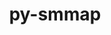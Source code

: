 ---
title: "py-smmap"
layout: cache
categories: [package, v0.18]
meta: {"versions": ["3.0.4"], "compilers": ["gcc@=7.3.1"], "oss": ["amzn2"], "platforms": ["linux"], "targets": ["aarch64", "graviton2", "x86_64_v3", "x86_64_v4"], "stacks": ["aws-isc", "aws-isc-aarch64"], "num_specs": 8, "num_specs_by_stack": {"aws-isc": 4, "aws-isc-aarch64": 4}}
spec_details: [{"hash": "cpwkfl33q6332f5sqkfu4ofiqdmajifc", "compiler": "gcc@=7.3.1", "versions": ["3.0.4"], "os": "amzn2", "platform": "linux", "target": "x86_64_v4", "variants": [], "stacks": ["aws-isc"], "size": "-", "tarball": "https://binaries.spack.io/releases/v0.18/build_cache/linux-amzn2-x86_64_v4/gcc-7.3.1/py-smmap-3.0.4/linux-amzn2-x86_64_v4-gcc-7.3.1-py-smmap-3.0.4-cpwkfl33q6332f5sqkfu4ofiqdmajifc.spack"}, {"hash": "oi2yczx2dr6tyj6gotn5tstzcavtmof5", "compiler": "gcc@=7.3.1", "versions": ["3.0.4"], "os": "amzn2", "platform": "linux", "target": "graviton2", "variants": [], "stacks": ["aws-isc-aarch64"], "size": "-", "tarball": "https://binaries.spack.io/releases/v0.18/build_cache/linux-amzn2-graviton2/gcc-7.3.1/py-smmap-3.0.4/linux-amzn2-graviton2-gcc-7.3.1-py-smmap-3.0.4-oi2yczx2dr6tyj6gotn5tstzcavtmof5.spack"}, {"hash": "i4fd6q7vhkwbozfol7cg2chcy74sumw4", "compiler": "gcc@=7.3.1", "versions": ["3.0.4"], "os": "amzn2", "platform": "linux", "target": "graviton2", "variants": [], "stacks": ["aws-isc-aarch64"], "size": "-", "tarball": "https://binaries.spack.io/releases/v0.18/build_cache/linux-amzn2-graviton2/gcc-7.3.1/py-smmap-3.0.4/linux-amzn2-graviton2-gcc-7.3.1-py-smmap-3.0.4-i4fd6q7vhkwbozfol7cg2chcy74sumw4.spack"}, {"hash": "3qjpkmzbzidlrp2gihai37j2uhaf73hf", "compiler": "gcc@=7.3.1", "versions": ["3.0.4"], "os": "amzn2", "platform": "linux", "target": "aarch64", "variants": [], "stacks": ["aws-isc-aarch64"], "size": "-", "tarball": "https://binaries.spack.io/releases/v0.18/build_cache/linux-amzn2-aarch64/gcc-7.3.1/py-smmap-3.0.4/linux-amzn2-aarch64-gcc-7.3.1-py-smmap-3.0.4-3qjpkmzbzidlrp2gihai37j2uhaf73hf.spack"}, {"hash": "v65aobp3p2fzoiv3xwtyimey2ve7a6kh", "compiler": "gcc@=7.3.1", "versions": ["3.0.4"], "os": "amzn2", "platform": "linux", "target": "x86_64_v3", "variants": [], "stacks": ["aws-isc"], "size": "-", "tarball": "https://binaries.spack.io/releases/v0.18/build_cache/linux-amzn2-x86_64_v3/gcc-7.3.1/py-smmap-3.0.4/linux-amzn2-x86_64_v3-gcc-7.3.1-py-smmap-3.0.4-v65aobp3p2fzoiv3xwtyimey2ve7a6kh.spack"}, {"hash": "abrwqq3hiewkamxmbx2cma47v2d2vk7n", "compiler": "gcc@=7.3.1", "versions": ["3.0.4"], "os": "amzn2", "platform": "linux", "target": "x86_64_v4", "variants": [], "stacks": ["aws-isc"], "size": "-", "tarball": "https://binaries.spack.io/releases/v0.18/build_cache/linux-amzn2-x86_64_v4/gcc-7.3.1/py-smmap-3.0.4/linux-amzn2-x86_64_v4-gcc-7.3.1-py-smmap-3.0.4-abrwqq3hiewkamxmbx2cma47v2d2vk7n.spack"}, {"hash": "ew3ltnwuxyxz5cnzf4r6x3lujkraxuyl", "compiler": "gcc@=7.3.1", "versions": ["3.0.4"], "os": "amzn2", "platform": "linux", "target": "aarch64", "variants": [], "stacks": ["aws-isc-aarch64"], "size": "-", "tarball": "https://binaries.spack.io/releases/v0.18/build_cache/linux-amzn2-aarch64/gcc-7.3.1/py-smmap-3.0.4/linux-amzn2-aarch64-gcc-7.3.1-py-smmap-3.0.4-ew3ltnwuxyxz5cnzf4r6x3lujkraxuyl.spack"}, {"hash": "svgwmbr3634ibluq7qtkrjh3ypwyo5ig", "compiler": "gcc@=7.3.1", "versions": ["3.0.4"], "os": "amzn2", "platform": "linux", "target": "x86_64_v3", "variants": [], "stacks": ["aws-isc"], "size": "-", "tarball": "https://binaries.spack.io/releases/v0.18/build_cache/linux-amzn2-x86_64_v3/gcc-7.3.1/py-smmap-3.0.4/linux-amzn2-x86_64_v3-gcc-7.3.1-py-smmap-3.0.4-svgwmbr3634ibluq7qtkrjh3ypwyo5ig.spack"}]
---